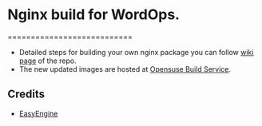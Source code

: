 # Nginx build for WordOps.
===========================
* Detailed steps for building your own nginx package you can follow [wiki page](https://github.com/WordOps/nginx-build/wiki) of the repo.
* The new updated images are hosted at [Opensuse Build Service](https://build.opensuse.org/package/show/home:virtubox/nginx).

## Credits

- [EasyEngine](https://github.com/easyengine/easyengine)
